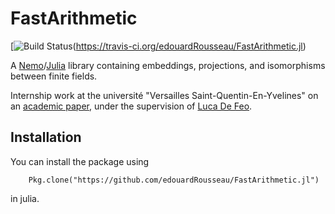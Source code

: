 # FastArithmetic

[![Build Status](https://travis-ci.org/edouardRousseau/FastArithmetic.jl.svg?branch=master)(https://travis-ci.org/edouardRousseau/FastArithmetic.jl)

A [Nemo](http://nemocas.org/)/[Julia](http://julialang.org/) library containing embeddings, projections, and isomorphisms between finite fields.

Internship work at the université "Versailles Saint-Quentin-En-Yvelines" on an [academic paper](http://dl.acm.org/citation.cfm?doid=2608628.2608672), under the supervision of [Luca De Feo](http://defeo.lu/).

## Installation 

You can install the package using

		Pkg.clone("https://github.com/edouardRousseau/FastArithmetic.jl")

 in julia.
